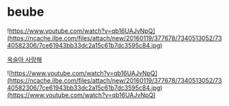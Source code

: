 # beube
!https://www.youtube.com/watch?v=qb16UAJvNpQ](https://ncache.ilbe.com/files/attach/new/20160119/377678/7340513052/7340582306/7ce61943bb33dc2a15c61b7dc3595c84.jpg)


[옥슬아 사랑해](https://www.youtube.com/watch?v=-WXfwLkIFWM)


![https://www.youtube.com/watch?v=qb16UAJvNpQ](https://ncache.ilbe.com/files/attach/new/20160119/377678/7340513052/7340582306/7ce61943bb33dc2a15c61b7dc3595c84.jpg)(https://www.youtube.com/watch?v=qb16UAJvNpQ)
